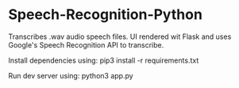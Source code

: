 # Speech-Recognition-Python
Transcribes .wav audio speech files. UI rendered wit Flask and uses Google's Speech Recognition API to transcribe.

Install dependencies using:
pip3 install -r requirements.txt

Run dev server using:
python3 app.py
